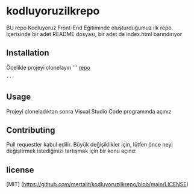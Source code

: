 # kodluyoruzilkrepo
BU repo Kodluyoruz Front-End Eğitiminde oluşturduğumuz ilk repo. İçerisinde bir adet README dosyası, bir adet de index.html barındırıyor
 



 ## Installation

 Öcelikle projeyi clonelayın
    '''
  [repo](https://github.com/mertalit/kodluyoruzilkrepo) 
    
    '''

 ## Usage 

 Projeyi cloneladıktan sonra Visual Studio Code programında açınız

 ## Contributing

 Pull requestler kabul edilir. Büyük değişiklikler için, lütfen önce neyi değiştirmek istediğinizi tartışmak için bir konu açınız

 ## license

 [MIT] (https://github.com/mertalit/kodluyoruzilkrepo/blob/main/LICENSE)